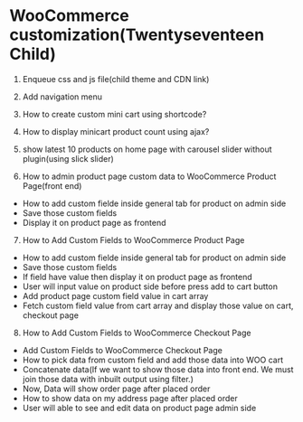 # WooCommerce customization(Twentyseventeen Child)

1. Enqueue css and js file(child theme and CDN link)

2. Add navigation menu

3. How to create custom mini cart using shortcode?

4. How to display minicart product count using ajax?

5. show latest 10 products on home page with carousel slider without plugin(using slick slider)

6. How to admin product page custom data to WooCommerce Product Page(front end)
- How to add custom fielde inside general tab for product on admin side
- Save those custom fields
- Display it on product page as frontend

7. How to Add Custom Fields to WooCommerce Product Page
- How to add custom fielde inside general tab for product on admin side
- Save those custom fields
- If field have value then display it on product page as frontend
- User will input value on product side before press add to cart button
- Add product page custom field value in cart array
- Fetch custom field value from cart array and display those value on cart, checkout page

8. How to Add Custom Fields to WooCommerce Checkout Page
- Add Custom Fields to WooCommerce Checkout Page
- How to pick data from custom field and add those data into WOO cart
- Concatenate data(If we want to show those data into front end. We must join those data with inbuilt output using filter.)
- Now, Data will show order page after placed order
- How to show data on my address page after placed order
- User will able to see and edit data on product page admin side
